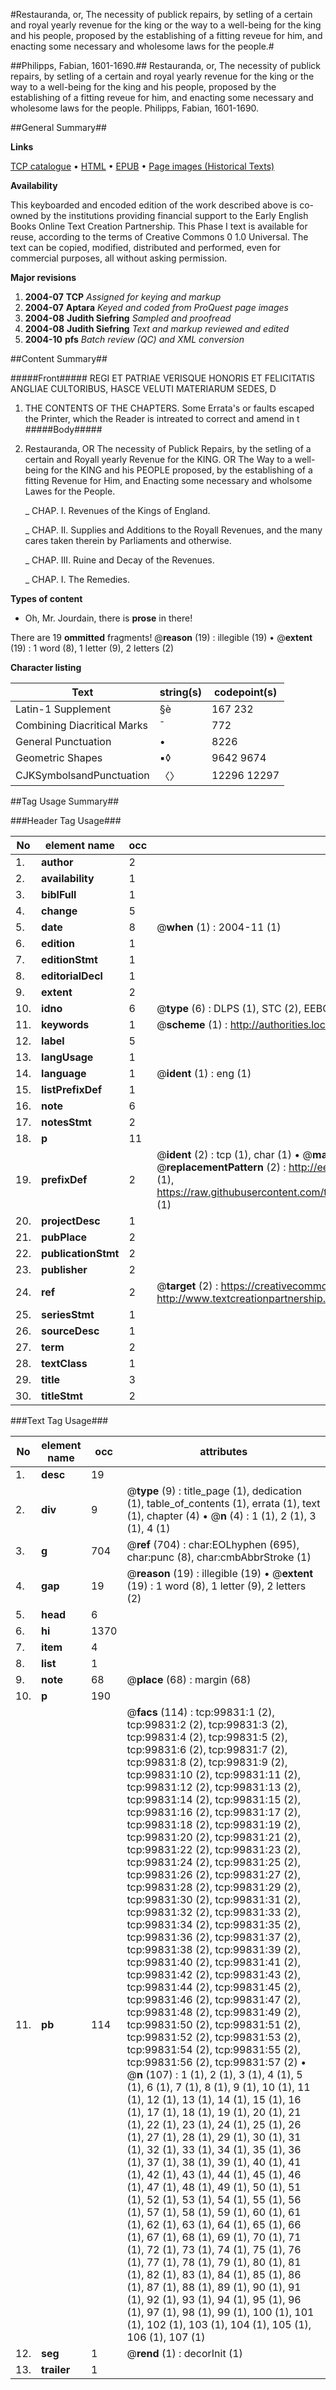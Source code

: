 #Restauranda, or, The necessity of publick repairs, by setling of a certain and royal yearly revenue for the king or the way to a well-being for the king and his people, proposed by the establishing of a fitting reveue for him, and enacting some necessary and wholesome laws for the people.#

##Philipps, Fabian, 1601-1690.##
Restauranda, or, The necessity of publick repairs, by setling of a certain and royal yearly revenue for the king or the way to a well-being for the king and his people, proposed by the establishing of a fitting reveue for him, and enacting some necessary and wholesome laws for the people.
Philipps, Fabian, 1601-1690.

##General Summary##

**Links**

[TCP catalogue](http://www.ota.ox.ac.uk/tcp/)  • 
[HTML](http://tei.it.ox.ac.uk/tcp/Texts-HTML/free/A54/A54694.html)  • 
[EPUB](http://tei.it.ox.ac.uk/tcp/Texts-EPUB/free/A54/A54694.epub) • 
[Page images (Historical Texts)](https://data.historicaltexts.jisc.ac.uk/view?pubId=eebo-13506891e&pageId=eebo-13506891e-99831-1)

**Availability**

This keyboarded and encoded edition of the
	       work described above is co-owned by the institutions
	       providing financial support to the Early English Books
	       Online Text Creation Partnership. This Phase I text is
	       available for reuse, according to the terms of Creative
	       Commons 0 1.0 Universal. The text can be copied,
	       modified, distributed and performed, even for
	       commercial purposes, all without asking permission.

**Major revisions**

1. __2004-07__ __TCP__ *Assigned for keying and markup*
1. __2004-07__ __Aptara__ *Keyed and coded from ProQuest page images*
1. __2004-08__ __Judith Siefring__ *Sampled and proofread*
1. __2004-08__ __Judith Siefring__ *Text and markup reviewed and edited*
1. __2004-10__ __pfs__ *Batch review (QC) and XML conversion*

##Content Summary##

#####Front#####
REGI
ET
PATRIAE
VERISQUE HONORIS
ET FELICITATIS
ANGLIAE
CULTORIBUS,
HASCE VELUTI MATERIARUM
SEDES,
D
1. THE CONTENTS OF THE CHAPTERS.
Some Errata's or faults escaped the Printer, which
the Reader is intreated to correct and amend in t
#####Body#####

1. Restauranda,
OR
The necessity of Publick Repairs, by
the setling of a certain and Royall
yearly Revenue for the KING.
OR
The Way to a well-being for the KING and
his PEOPLE proposed, by the establishing
of a fitting Revenue for Him, and Enacting
some necessary and wholsome Lawes
for the People.

    _ CHAP. I. Revenues of the Kings of England.

    _ CHAP. II. Supplies and Additions to the Royall Revenues, and the
many cares taken therein by Parliaments and otherwise.

    _ CHAP. III. Ruine and Decay of the Revenues.

    _ CHAP. I. The Remedies.

**Types of content**

  * Oh, Mr. Jourdain, there is **prose** in there!

There are 19 **ommitted** fragments! 
 @__reason__ (19) : illegible (19)  •  @__extent__ (19) : 1 word (8), 1 letter (9), 2 letters (2)

**Character listing**


|Text|string(s)|codepoint(s)|
|---|---|---|
|Latin-1 Supplement|§è|167 232|
|Combining             Diacritical Marks|̄|772|
|General Punctuation|•|8226|
|Geometric Shapes|▪◊|9642 9674|
|CJKSymbolsandPunctuation|〈〉|12296 12297|

##Tag Usage Summary##

###Header Tag Usage###

|No|element name|occ|attributes|
|---|---|---|---|
|1.|__author__|2||
|2.|__availability__|1||
|3.|__biblFull__|1||
|4.|__change__|5||
|5.|__date__|8| @__when__ (1) : 2004-11 (1)|
|6.|__edition__|1||
|7.|__editionStmt__|1||
|8.|__editorialDecl__|1||
|9.|__extent__|2||
|10.|__idno__|6| @__type__ (6) : DLPS (1), STC (2), EEBO-CITATION (1), OCLC (1), VID (1)|
|11.|__keywords__|1| @__scheme__ (1) : http://authorities.loc.gov/ (1)|
|12.|__label__|5||
|13.|__langUsage__|1||
|14.|__language__|1| @__ident__ (1) : eng (1)|
|15.|__listPrefixDef__|1||
|16.|__note__|6||
|17.|__notesStmt__|2||
|18.|__p__|11||
|19.|__prefixDef__|2| @__ident__ (2) : tcp (1), char (1)  •  @__matchPattern__ (2) : ([0-9\-]+):([0-9IVX]+) (1), (.+) (1)  •  @__replacementPattern__ (2) : http://eebo.chadwyck.com/downloadtiff?vid=$1&page=$2 (1), https://raw.githubusercontent.com/textcreationpartnership/Texts/master/tcpchars.xml#$1 (1)|
|20.|__projectDesc__|1||
|21.|__pubPlace__|2||
|22.|__publicationStmt__|2||
|23.|__publisher__|2||
|24.|__ref__|2| @__target__ (2) : https://creativecommons.org/publicdomain/zero/1.0/ (1), http://www.textcreationpartnership.org/docs/. (1)|
|25.|__seriesStmt__|1||
|26.|__sourceDesc__|1||
|27.|__term__|2||
|28.|__textClass__|1||
|29.|__title__|3||
|30.|__titleStmt__|2||


###Text Tag Usage###

|No|element name|occ|attributes|
|---|---|---|---|
|1.|__desc__|19||
|2.|__div__|9| @__type__ (9) : title_page (1), dedication (1), table_of_contents (1), errata (1), text (1), chapter (4)  •  @__n__ (4) : 1 (1), 2 (1), 3 (1), 4 (1)|
|3.|__g__|704| @__ref__ (704) : char:EOLhyphen (695), char:punc (8), char:cmbAbbrStroke (1)|
|4.|__gap__|19| @__reason__ (19) : illegible (19)  •  @__extent__ (19) : 1 word (8), 1 letter (9), 2 letters (2)|
|5.|__head__|6||
|6.|__hi__|1370||
|7.|__item__|4||
|8.|__list__|1||
|9.|__note__|68| @__place__ (68) : margin (68)|
|10.|__p__|190||
|11.|__pb__|114| @__facs__ (114) : tcp:99831:1 (2), tcp:99831:2 (2), tcp:99831:3 (2), tcp:99831:4 (2), tcp:99831:5 (2), tcp:99831:6 (2), tcp:99831:7 (2), tcp:99831:8 (2), tcp:99831:9 (2), tcp:99831:10 (2), tcp:99831:11 (2), tcp:99831:12 (2), tcp:99831:13 (2), tcp:99831:14 (2), tcp:99831:15 (2), tcp:99831:16 (2), tcp:99831:17 (2), tcp:99831:18 (2), tcp:99831:19 (2), tcp:99831:20 (2), tcp:99831:21 (2), tcp:99831:22 (2), tcp:99831:23 (2), tcp:99831:24 (2), tcp:99831:25 (2), tcp:99831:26 (2), tcp:99831:27 (2), tcp:99831:28 (2), tcp:99831:29 (2), tcp:99831:30 (2), tcp:99831:31 (2), tcp:99831:32 (2), tcp:99831:33 (2), tcp:99831:34 (2), tcp:99831:35 (2), tcp:99831:36 (2), tcp:99831:37 (2), tcp:99831:38 (2), tcp:99831:39 (2), tcp:99831:40 (2), tcp:99831:41 (2), tcp:99831:42 (2), tcp:99831:43 (2), tcp:99831:44 (2), tcp:99831:45 (2), tcp:99831:46 (2), tcp:99831:47 (2), tcp:99831:48 (2), tcp:99831:49 (2), tcp:99831:50 (2), tcp:99831:51 (2), tcp:99831:52 (2), tcp:99831:53 (2), tcp:99831:54 (2), tcp:99831:55 (2), tcp:99831:56 (2), tcp:99831:57 (2)  •  @__n__ (107) : 1 (1), 2 (1), 3 (1), 4 (1), 5 (1), 6 (1), 7 (1), 8 (1), 9 (1), 10 (1), 11 (1), 12 (1), 13 (1), 14 (1), 15 (1), 16 (1), 17 (1), 18 (1), 19 (1), 20 (1), 21 (1), 22 (1), 23 (1), 24 (1), 25 (1), 26 (1), 27 (1), 28 (1), 29 (1), 30 (1), 31 (1), 32 (1), 33 (1), 34 (1), 35 (1), 36 (1), 37 (1), 38 (1), 39 (1), 40 (1), 41 (1), 42 (1), 43 (1), 44 (1), 45 (1), 46 (1), 47 (1), 48 (1), 49 (1), 50 (1), 51 (1), 52 (1), 53 (1), 54 (1), 55 (1), 56 (1), 57 (1), 58 (1), 59 (1), 60 (1), 61 (1), 62 (1), 63 (1), 64 (1), 65 (1), 66 (1), 67 (1), 68 (1), 69 (1), 70 (1), 71 (1), 72 (1), 73 (1), 74 (1), 75 (1), 76 (1), 77 (1), 78 (1), 79 (1), 80 (1), 81 (1), 82 (1), 83 (1), 84 (1), 85 (1), 86 (1), 87 (1), 88 (1), 89 (1), 90 (1), 91 (1), 92 (1), 93 (1), 94 (1), 95 (1), 96 (1), 97 (1), 98 (1), 99 (1), 100 (1), 101 (1), 102 (1), 103 (1), 104 (1), 105 (1), 106 (1), 107 (1)|
|12.|__seg__|1| @__rend__ (1) : decorInit (1)|
|13.|__trailer__|1||
